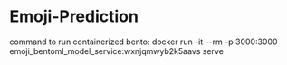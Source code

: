 # Emoji-Prediction

command to run containerized bento: docker run -it --rm -p 3000:3000 emoji_bentoml_model_service:wxnjqmwyb2k5aavs serve
